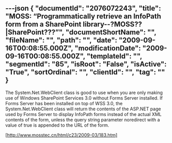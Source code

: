 ---json
{
  "documentId": "2076072243",
  "title": "MOSS: “Programmatically retrieve an InfoPath form from a SharePoint library--?MOSS??|SharePoint???”",
  "documentShortName": "",
  "fileName": "",
  "path": "",
  "date": "2009-09-16T00:08:55.000Z",
  "modificationDate": "2009-09-16T00:08:55.000Z",
  "templateId": "",
  "segmentId": "85",
  "isRoot": "False",
  "isActive": "True",
  "sortOrdinal": "",
  "clientId": "",
  "tag": ""
}
---

The System.Net.WebClient class is good to use when you are only making use of Windows SharePoint Services 3.0 without Forms Server installed. If Forms Server has been installed on top of WSS 3.0, the System.Net.WebClient class will return the contents of the ASP.NET page used by Forms Server to display InfoPath forms instead of the actual XML contents of the form, unless the query string parameter noredirect with a value of true is appended to the URL of the form.

[http://www.mosstec.cn/html/c23/2009-03/183.htm]
